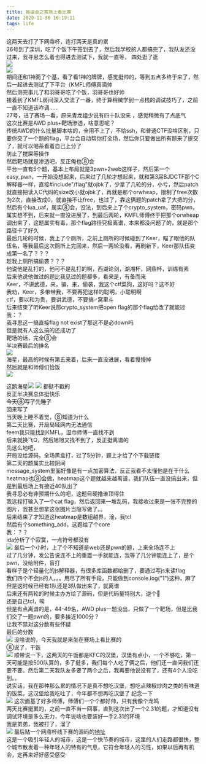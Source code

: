 ```yaml
---
title: 奥运会之赛场上看比赛
date: 2020-11-30 16:19:11
tags: life
---
```


这两天去打了下网鼎杯<!--more-->，连打两天是真的累  
26号到了深圳，吃了个饭下午签到去了，然后我学校的人都搞完了，我队友还没过来，我寻思怎么着也得进去测试下，我就一直等， 
四处逛了逛  
![](1.jpg)  
![](2.jpg)  
期间还和1神面了个基，看了看1神的牌牌，感觉挺帅的，等到五点多终于来了，然后一起进去测试了下平台（KMFL师傅真滴帅  
然后测完事儿了和羽哥哥吃了个饭，羽哥哥也好帅  
接着到了KMFL房间深入交流了一番，终于算稍微学到一点栈的调试技巧了，之前一直不知道该咋调……  
27号，进了赛场一看，原来青龙组少说有四十队没来 ，感觉稍微有了点底气  
这次比赛是AWD plus+靶场渗透，啥意思呢？  
传统AWD的什么批量脚本啥的，全用不上了，不给ssh，和普通CTF没啥区别，只要你交了一个题的flag，平台会自动帮你打全场，然后你只要做出所有题来了提交了，就可以喝茶看着自己上分了  
防止了搅屎等操作  
然后靶场就是渗透吧，反正俺也⑧会  
平台一直有5个题，基本上布局就是3pwn+2web这样子，然后第一个easy_pwn，一开始没想起来，后来过了几轮才想起来，就和第3届BJDCTF那个C解释器一样，直接#include"/flag"就ojbk了，少拿了几轮的分，小亏，然后patch就直接把读入C代码的size改小就ojbk了，再就是那个orwheap，限制了free次数为2次，直接改成0，就直接不让free，也过了，靠这俩题的patch拿了大把的分，然后有个lua_uaf，属实⑧会，没法，到后来上了个crypto_system，密码pwn，属实想不到，后来就一直没进展了，到最后两轮，KMFL师傅终于把那个orwheap调出来了，这题属实有毒，那个flag路径究极离谱，本来都没问题了的，就是那个路径卡了好久  
最后几轮的时候，我上了个厕所，之前上厕所的时候碰到了Keer，瞄了眼他的队伍名，等我最后这次厕所上完回来，然后一两轮没看，再刷新下，Keer那队伍变成第一名了？？？  
趁我上厕所搞偷袭？？？  
他说他是乱打的，他可不是乱打的啊，西湖论剑，湖湘杯，网鼎杯，训练有素  
后来他说他做过的题比我见过的题都多，看来是，有备而来  
Keer，不讲武德，来，骗，来，偷袭，我这个ctf菜狗，这好吗？这不好  
我劝，Keer，多带带我，不要再犯这样的聪明，小聪明啊  
ctf，要以和为贵，要讲武德，不要搞♂窝里斗  
后来结束了听Keer说那crypto_system把open flag的那个flag给改了就能过   
我：？   
我寻思这一搞直接flag not exist了那这不是必down吗   
但是就有人这么搞的还成功了   
靶场的话，完全⑧会   
半决赛最后的排名     
![](3.png)  
海星，最高的时候有第五来着，后来一直没进展，看着慢慢掉   
然后就是和师傅们恰饭   
![](4.jpg)

这鹅海星![](5.jpg)
![](6.jpg)
都挺不戳的   
反正半决赛总体挺快乐   
~~今天⑧写了先睡了~~   
回来写了  
当天晚上睡不着觉，⑧知道为什么  
第二天比赛，开局局域网内无法通信  
feem我只能找到KMFL，湿巾师傅一直找不到  
后来就换飞Q，然后旭旭又找不到了，反正挺离谱的  
先这么地吧，  
开局没给源码，全场黑盒打，过了5分钟，题上才给了个下载链接  
第二天的题属实比较阴间  
message_system里面好像是有一点加密算法，反正我看不太懂他是在干什么  
heatmap也⑧会做，heatmap这个题就越来越离谱，我们队伍一直没搞出来，但是到最后场上有接近40队出了  
我寻思必有非预期什么的吧，这题目硬撸谁顶得住  
我远程打输入了一个cat flag，然后返回来一堆乱码，我接收过来是一张不完整的图片，我甚至想拿这张图片当隐写做了。。  
后来结束了才知道这heatmap是数组越界，淦，我tcl  
然后有个something_add，这题给了个core  
我：？？  
ida分析了个寂寞，一点符号都没有  
![](7.png)
最后一个小时，上了个不知道是web还是pwn的题，上来全场连不上  
过了几分钟，发公告说连不上的重置一手就能连，我等了几分钟能连上了，是个pwn，没给附件，盲打  
看样子是个轻量化的js解释器，有很多库函数都给删了，要通过写js来读flag  
我们四个不会js的人。。。用尽了所有手段，只能做到console.log("1")这种，麻了  
但是这时候已经有1队还是3队做出来了，就离谱  
后来还有两轮的时候主办方给了源码，但是代码量特别大，逆个🔨  
还是自己tcl，唉  
但是有点离谱的是，44-49名，AWD plus一题没出，只做了一个靶场，但是比我们交了一题pwn的，要多接近1000分？  
让我不禁对这分数有些怀疑  
最后的分数  
![](8.png)
没啥说的，今天我就是来坐在赛场上看比赛的  
⑧说了，干饭  
![](9.jpg)
顺带说一下，这两天的午饭都是KFC的汉堡，汉堡有点小，一个不够吃，第一天可能是按500队算的，多了挺多，我们每个人吃了俩之后，他们还一直问我们还要不要。然后第二天我队友多要了两个之后，我再要他说没有了，还有4个人没吃到。。  
说实话，我在那种那么累的情况下是真不想吃汉堡，想吃点辣椒炒肉之类的有味道的饭菜，这汉堡给我吃吐了，今年都不想再吃汉堡了  纪念一下  
![](10.jpg)
这次面基了好多师傅，师傅们一个个都好帅，只有我像个龙鸣  
两天比赛挺累的，之前一直不当一回事，直到这次出了一个2.31的题，才知道没有调试环境是多么无力，今年说啥也要装好一手2.31的环境  
我是弟弟，我被打了，溜了  
![](11.jpg)
最后贴一个网鼎杯线下赛的源码的[地址](https://github.com/N0vice21/2020wangdingcup)  
这是一个吸引年轻人的城市，这是一个快节奏的城市，这里的人们走路都很快，整个城市散发着一种年轻人的特有的气息，它符合年轻人的习性，如果以后再有机会，定再来好好感受感受

